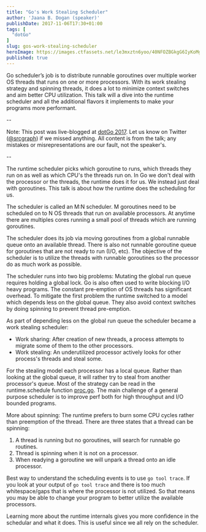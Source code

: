 ```yaml
---
title: "Go's Work Stealing Scheduler"
author: 'Jaana B. Dogan (speaker)'
publishDate: 2017-11-06T17:30+01:00
tags: [
  "dotGo"
]
slug: gos-work-stealing-scheduler
heroImage: https://images.ctfassets.net/le3mxztn6yoo/40NFOZBGkgG6IyKoMgQIGg/c1626b318de4be28314cbdc989a01525/logo-dotgo-black-web.png
published: true
---
```


Go scheduler’s job is to distribute runnable goroutines over multiple worker OS threads that runs on one or more processors. With its work stealing strategy and spinning threads, it does a lot to minimize context switches and aim better CPU utilization. This talk will a dive into the runtime scheduler and all the additional flavors it implements to make your programs more performant.

--

Note: This post was live-blogged at [dotGo 2017](https://www.dotgo.eu/). Let us know on Twitter ([@srcgraph](https://twitter.com/srcgraph)) if we missed anything. All content is from the talk; any mistakes or misrepresentations are our fault, not the speaker's.

--

The runtime scheduler picks which goroutine to runs, which threads they run on
as well as which CPU's the threads run on. In Go we don't deal with the
processor or the threads, the runtime does it for us. We instead just deal
with goroutines. This talk is about how the runtime does the scheduling for
us.

The scheduler is called an M:N scheduler. M goroutines need to be scheduled on
to N OS threads that run on available processors. At anytime there are
multiples cores running a small pool of threads which are running goroutines.

The scheduler does its job via moving goroutines from a global runnable queue
onto an available thread. There is also not runnable goroutine queue for
goroutines that are not ready to run (I/O, etc). The objective of the
scheduler is to utilize the threads with runnable goroutines so the processor
do as much work as possible.

The scheduler runs into two big problems: Mutating the global run queue
requires holding a global lock. Go is also often used to write blocking I/O
heavy programs. The constant pre-emption of OS threads has significant
overhead. To mitigate the first problem the runtime switched to a model which
depends less on the global queue. They also avoid context switches by doing
spinning to prevent thread pre-emption.

As part of depending less on the global run queue the scheduler became a work
stealing scheduler:
* Work sharing: After creation of new threads, a process attempts to migrate
  some of them to the other processors.
* Work stealing: An underutilized processor actively looks for other process's
  threads and steal some.

For the stealing model each processor has a local queue. Rather than looking
at the global queue, it will rather try to steal from another processor's
queue. Most of the strategy can be read in the runtime.schedule function
[proc.go](https://sourcegraph.com/github.com/golang/go@go1.9/-/blob/src/runtime/proc.go#L15). The
main challenge of a general purpose scheduler is to improve perf both for high
throughput and I/O bounded programs.

More about spinning: The runtime prefers to burn some CPU cycles rather than
preemption of the thread. There are three states that a thread can be
spinning:
1. A thread is running but no goroutines, will search for runnable go
   routines.
2. Thread is spinning when it is not on a processor.
3. When readying a goroutine we will unpark a thread onto an idle processor.

Best way to understand the scheduling events is to use `go tool trace`. If
you look at your output of `go tool trace` and there is too much
whitespace/gaps that is where the processor is not utilized. So that means you
may be able to change your program to better utilize the available processors.

Learning more about the runtime internals gives you more confidence in the
schedular and what it does. This is useful since we all rely on the scheduler.
